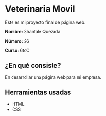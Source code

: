 # Veterinaria Movil

Este es mi proyecto final de página web.

**Nombre:** Shantale Quezada

**Número:** 26

**Curso:** 6toC

## ¿En qué consiste?

En desarrollar una página web para mi empresa.

## Herramientas usadas

- HTML
- CSS
